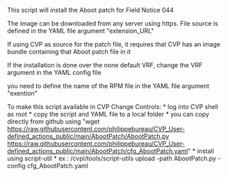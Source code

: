 This script will install the Aboot patch for Field Notice 044

The image can be downloaded from any server using https.  File source is defined in the YAML file argument "extension_URL"

If using CVP as source for the patch file, it requires that CVP has an image bundle containing that Aboot patch file in it

If the installation is done over the none default VRF, change the VRF argument in the YAML config file

you need to define the name of the RPM file in the YAML file argument "exention"



To make this script available in CVP Change Controls:
    * log into CVP shell as root
    * copy the script and YAML file to a local folder 
        * you can copy directly from github using "wget https://raw.githubusercontent.com/philippebureau/CVP_User-defined_actions_public/main/AbootPatch/AbootPatch.py https://raw.githubusercontent.com/philippebureau/CVP_User-defined_actions_public/main/AbootPatch/cfg_AbootPatch.yaml"
        * install using script-util 
          * ex : /cvpi/tools/script-utils upload -path AbootPatch.py -config cfg_AbootPatch.yaml 